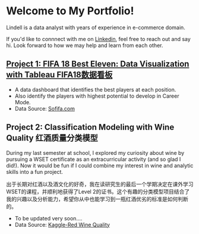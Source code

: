 # Welcome to My Portfolio! 
Lindell is a data analyst with years of experience in e-commerce domain.

If you'd like to connnect with me on [Linkedin](https://www.linkedin.com/in/thelinxie/), feel free to reach out and say hi. Look forward to how we may help and learn from each other.

## [Project 1: FIFA 18 Best Eleven: Data Visualization with Tableau FIFA18数据看板](https://public.tableau.com/views/Fifa18_portfolio_project/FIFA18Dashboard?:language=en-US&:display_count=n&:origin=viz_share_link)
* A data dashboard that identifies the best players at each position.
* Also identify the players with highest potential to develop in Career Mode.
* Data Source: [Sofifa.com](https://sofifa.com/)

## Project 2: Classification Modeling with Wine Quality 红酒质量分类模型
During my last semester at school, I explored my curiosity about wine by pursuing a WSET certificate as an extracurricular activity (and so glad I did!). Now it would be fun if I could combine my interest in wine and analytic skills into a fun project.

出于长期对红酒以及酒文化的好奇，我在读研究生的最后一个学期决定在课外学习WSET的课程，并顺利地获得了Level 2的证书。这个有趣的分类模型项目结合了我的兴趣以及分析能力，希望你从中也能学习到一瓶红酒优劣的标准是如何判断的。
* To be updated very soon....
* Data Source: [Kaggle-Red Wine Quality](https://www.kaggle.com/uciml/red-wine-quality-cortez-et-al-2009)
